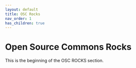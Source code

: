 ```yaml
---
layout: default
title: OSC Rocks
nav_order: 1
has_children: true
---
```

# Open Source Commons Rocks


This is the beginning of the OSC ROCKS section. 
